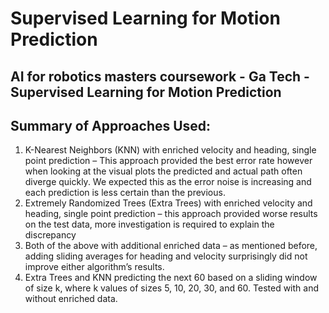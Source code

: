 # Supervised Learning for Motion Prediction

## AI for robotics masters coursework - Ga Tech - Supervised Learning for Motion Prediction
## Summary of Approaches Used:
1. K-Nearest Neighbors (KNN) with enriched velocity and heading, single point prediction – This approach provided the best error rate however when looking at the visual plots the predicted and actual path often diverge quickly. We expected this as the error noise is increasing and each prediction is less certain than the previous.
2. Extremely Randomized Trees (Extra Trees) with enriched velocity and heading, single point prediction – this approach provided worse results on the test data, more investigation is required to explain the discrepancy
3. Both of the above with additional enriched data – as mentioned before, adding sliding averages for heading and velocity surprisingly did not improve either algorithm’s results.
4. Extra Trees and KNN predicting the next 60 based on a sliding window of size k, where k values of sizes 5, 10, 20, 30, and 60. Tested with and without enriched data.
